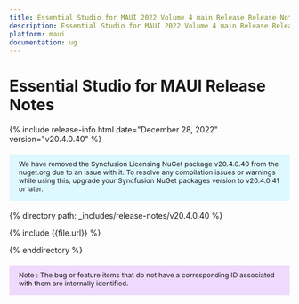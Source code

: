 ```yaml
---
title: Essential Studio for MAUI 2022 Volume 4 main Release Release Notes  
description: Essential Studio for MAUI 2022 Volume 4 main Release Release Notes  
platform: maui
documentation: ug
---
```


# Essential Studio for MAUI Release Notes  

{% include release-info.html date="December 28, 2022"  version="v20.4.0.40" %} 

<style>
#license {
    font-size: .88em!important;
margin-top: 1.5em;     margin-bottom: 1.5em;
    background-color: #def8ff;
    padding: 10px 17px 14px;
}
</style>

<style>
#note {
    font-size: .88em!important;
margin-top: 1.5em;     margin-bottom: 1.5em;
    background-color: #efd9fd;
    padding: 10px 17px 14px;
}
</style>

<div id="license">
We have removed the Syncfusion Licensing NuGet package v20.4.0.40 from the nuget.org due to an issue with it. To resolve any compilation issues or warnings while using this, upgrade your Syncfusion NuGet packages version to v20.4.0.41 or later.
</div>



{% directory path: _includes/release-notes/v20.4.0.40 %}

{% include {{file.url}} %}

{% enddirectory %}

<div id="note">
Note : The bug or feature items that do not have a corresponding ID associated with them are internally identified.
</div>